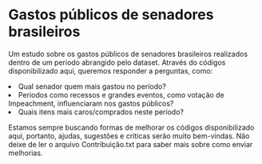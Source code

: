 # Gastos públicos de senadores brasileiros
Um estudo sobre os gastos públicos de senadores brasileiros realizados dentro de um período abrangido pelo dataset.
Através do códigos disponibilizado aqui, queremos responder a perguntas, como:

<li>Qual senador quem mais gastou no período?</li>
<li>Periodos como recessos e grandes eventos, como votação de Impeachment, influenciaram nos gastos públicos?</li>
<li>Quais itens mais caros/comprados neste período?</li>

Estamos sempre buscando formas de melhorar os códigos disponibilizado aqui, portanto, ajudas, sugestões e críticas serão muito bem-vindas. Não deixe de ler o arquivo Contribuição.txt para saber mais sobre como enviar melhorias.
